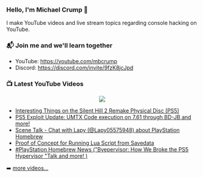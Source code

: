 ### Hello, I'm Michael Crump 👋

I make YouTube videos and live stream topics regarding console hacking on YouTube. 

### 📬 Join me and we'll learn together

- YouTube: https://youtube.com/mbcrump
- Discord: https://discord.com/invite/9fzK8jcJpd

### 📺 Latest YouTube Videos

<div align="center">

[<img src="https://img.shields.io/badge/-Subscribe-red?style=for-the-badge&logo=youtube&logoColor=white"/>](https://www.youtube.com/c/mbcrump?sub_confirmation=1)

</div>

<!-- YOUTUBE:START -->
- [Interesting Things on the Silent Hill 2 Remake Physical Disc &lpar;PS5&rpar;](https://www.youtube.com/watch?v=3tdfpA_NZ9w)
- [PS5 Exploit Update: UMTX Code execution on 7.61 through BD-JB and more!](https://www.youtube.com/watch?v=9pa92D1CwqE)
- [Scene Talk - Chat with Lapy &lpar;@Lapy05575948&rpar; about PlayStation Homebrew](https://www.youtube.com/watch?v=6RCeHNxq9g0)
- [Proof of Concept for Running Lua Script from Savedata](https://www.youtube.com/watch?v=GTUAEwZAFao)
- [#PlayStation Homebrew News &lpar;&quot;Byepervisor: How We Broke the PS5 Hypervisor &quot;Talk and more! &rpar;](https://www.youtube.com/watch?v=4JYcAjK_OUQ)
<!-- YOUTUBE:END -->

➡️ [more videos...](https://youtube.com/mbcrump)

